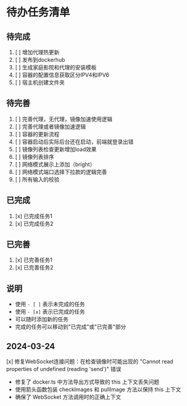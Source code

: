 # 待办任务清单

## 待完成
1. [ ] 增加代理热更新
2. [ ] 发布到dockerhub
3. [ ] 生成家庭影院和代理的安装模板
4. [ ] 容器的配置信息获取区分IPV4和IPV6
5. [ ] 宿主机创建文件夹

## 待完善
1. [ ] 完善代理，无代理，镜像加速使用逻辑
2. [ ] 完善代理或者镜像加速逻辑
3. [ ] 容器的更新流程
4. [ ] 容器启动后实际后台还在启动，前端就登录出错
5. [ ] 镜像列表检查更新增加load效果
6. [ ] 镜像列表排序
7. [ ] 网络模式展示上添加（bright）
8. [ ] 网络模式端口选择下拉款的逻辑完善
9. [ ] 所有输入的校验

## 已完成
1. [x] 已完成任务1
2. [x] 已完成任务2

## 已完善
1. [x] 已完善任务1
2. [x] 已完善任务2

## 说明
- 使用 `- [ ]` 表示未完成的任务
- 使用 `- [x]` 表示已完成的任务
- 可以随时添加新的任务
- 完成的任务可以移动到"已完成"或"已完善"部分

## 2024-03-24
[x] 修复WebSocket连接问题：在检查镜像时可能出现的 "Cannot read properties of undefined (reading 'send')" 错误
   - 修复了 docker.ts 中方法导出方式导致的 this 上下文丢失问题
   - 使用箭头函数包装 checkImages 和 pullImage 方法以保持 this 上下文
   - 确保了 WebSocket 方法调用时的正确上下文 